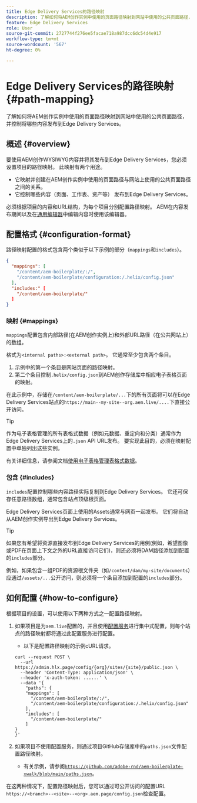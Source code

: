 ```yaml
---
title: Edge Delivery Services的路径映射
description: 了解如何将AEM创作实例中使用的页面路径映射到网站中使用的公共页面路径，并控制将哪些内容发布到Edge Delivery Services。
feature: Edge Delivery Services
role: User
source-git-commit: 2727744f276ee5facae718a987dcc6dc54d4e917
workflow-type: tm+mt
source-wordcount: '567'
ht-degree: 0%

---
```



# Edge Delivery Services的路径映射 {#path-mapping}

了解如何将AEM创作实例中使用的页面路径映射到网站中使用的公共页面路径，并控制将哪些内容发布到Edge Delivery Services。

## 概述 {#overview}

要使用AEM创作WYSIWYG内容并将其发布到Edge Delivery Services，您必须设置项目的路径映射。 此映射有两个用途。

* 它映射并创建在AEM创作实例中使用的页面路径与网站上使用的公共页面路径之间的关系。
* 它控制哪些内容（页面、工作表、资产等） 发布到Edge Delivery Services。

必须根据项目的内容和URL结构，为每个项目分别配置路径映射。 AEM在内容发布期间以及在[通用编辑器](/help/sites-cloud/authoring/universal-editor/navigation.md)中编辑内容时使用该编辑器。

## 配置格式 {#configuration-format}

路径映射配置的格式包含两个类似于以下示例的部分（`mappings`和`includes`）。

```json
{
  "mappings": [
    "/content/aem-boilerplate/:/",
    "/content/aem-boilerplate/configuration:/.helix/config.json"
  ],
  "includes:" [
    "/content/aem-boilerplate/"
  ]
}
```

### 映射 {#mappings}

`mappings`配置包含内部路径(在AEM创作实例上)和外部URL路径（在公共网站上）的数组。

格式为`<internal paths>:<external path>`。 它通常至少包含两个条目。

1. 示例中的第一个条目是网站页面的路径映射。
1. 第二个条目控制`.helix/config.json`到AEM创作存储库中相应电子表格页面的映射。

在此示例中，存储在`/content/aem-boilerplate/...`下的所有页面将可以在Edge Delivery Services站点的`https://main--my-site--org.aem.live/....`下直接公开访问。

>[!TIP]
>
>作为电子表格管理的所有表格式数据（例如元数据、重定向和分类）通常作为Edge Delivery Services上的`.json` API URL发布。 要实现此目的，必须在映射配置中单独列出这些实例。
>
>有关详细信息，请参阅文档[使用电子表格管理表格式数据](/help/edge/wysiwyg-authoring/tabular-data.md)。

### 包含 {#includes}

`includes`配置控制哪些内容路径实际复制到Edge Delivery Services。 它还可保存任意路径数组，通常包含站点顶级根页面。

Edge Delivery Services页面上使用的Assets通常与网页一起发布。 它们将自动从AEM创作实例导出到Edge Delivery Services。

>[!TIP]
>
>如果您有希望将资源直接发布到Edge Delivery Services的用例(例如，希望图像或PDF在页面上下文之外的URL直接访问它们)，则还必须将DAM路径添加到配置的`includes`部分。
>
>例如，如果包含一组PDF的资源根文件夹（如`/content/dam/my-site/documents`）应通过`/assets/...`公开访问，则必须将一个条目添加到配置的`includes`部分。

## 如何配置 {#how-to-configure}

根据项目的设置，可以使用以下两种方式之一配置路径映射。

1. 如果项目是为`aem.live`配置的，并且使用[配置服务](https://www.aem.live/docs/config-service-setup)进行集中式配置，则每个站点的路径映射都将通过此配置服务进行配置。

   * 以下是配置路径映射的示例cURL请求。

   ```text
   curl --request POST \
     --url https://admin.hlx.page/config/{org}/sites/{site}/public.json \
     --header 'Content-Type: application/json' \
     --header 'x-auth-token: ......' \
     --data '{
       "paths": {
       "mappings": [
         "/content/aem-boilerplate/:/",
         "/content/aem-boilerplate/configuration:/.helix/config.json"
       ],
       "includes": [
         "/content/aem-boilerplate/"
       ]
   }
   }'
   ```

1. 如果项目不使用配置服务，则通过项目GitHub存储库中的`paths.json`文件配置路径映射。

   * 有关示例，请参阅[`https://github.com/adobe-rnd/aem-boilerplate-xwalk/blob/main/paths.json`](https://github.com/adobe-rnd/aem-boilerplate-xwalk/blob/main/paths.json)。

在这两种情况下，配置路径映射后，您可以通过可公开访问的配置URL `https://<branch>--<site>--<org>.aem.page/config.json`检查配置。
